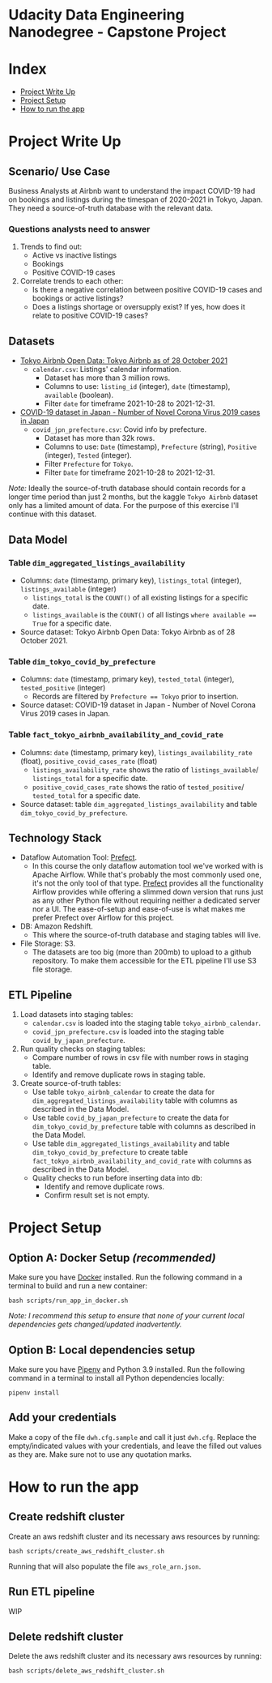 # Udacity Data Engineering Nanodegree - Capstone Project

# Index
- [Project Write Up](./README.md#project-write-up)
- [Project Setup](./README.md#project-setup)
- [How to run the app](./README.md#how-to-run-the-app)

# Project Write Up
## Scenario/ Use Case
Business Analysts at Airbnb want to understand the impact COVID-19 had on bookings and listings 
during the timespan of 2020-2021 in Tokyo, Japan. They need a source-of-truth database with the relevant data.

### Questions analysts need to answer
1. Trends to find out:
   - Active vs inactive listings
   - Bookings
   - Positive COVID-19 cases
2. Correlate trends to each other:
   - Is there a negative correlation between positive COVID-19 cases and bookings or active listings?
   - Does a listings shortage or oversupply exist? If yes, how does it relate to positive COVID-19 cases?

## Datasets
- [Tokyo Airbnb Open Data: Tokyo Airbnb as of 28 October 2021](https://www.kaggle.com/tsarromanov/tokyo-airbnb-open-data)
   - `calendar.csv`: Listings' calendar information.
      - Dataset has more than 3 million rows.
      - Columns to use: `listing_id` (integer), `date` (timestamp), `available` (boolean).
      - Filter `date` for timeframe 2021-10-28 to 2021-12-31. 
- [COVID-19 dataset in Japan - Number of Novel Corona Virus 2019 cases in Japan](https://www.kaggle.com/lisphilar/covid19-dataset-in-japan)
   - `covid_jpn_prefecture.csv`: Covid info by prefecture.
      - Dataset has more than 32k rows.
      - Columns to use: `Date` (timestamp), `Prefecture` (string), `Positive` (integer), `Tested` (integer).
      - Filter `Prefecture` for `Tokyo`.
      - Filter `Date` for timeframe 2021-10-28 to 2021-12-31.

*Note:* Ideally the source-of-truth database should contain records for a longer time period than just 2 months, but the kaggle `Tokyo Airbnb` dataset only has a limited amount of data. For the purpose of this exercise I'll continue with this dataset.

## Data Model

### Table `dim_aggregated_listings_availability`
- Columns: `date` (timestamp, primary key), `listings_total` (integer), `listings_available` (integer)
   - `listings_total` is the `COUNT()` of all existing listings for a specific date.
   - `listings_available` is the `COUNT()` of all listings `where available == True` for a specific date.
- Source dataset: Tokyo Airbnb Open Data: Tokyo Airbnb as of 28 October 2021.

### Table `dim_tokyo_covid_by_prefecture`
- Columns: `date` (timestamp, primary key), `tested_total` (integer), `tested_positive` (integer)
   - Records are filtered by `Prefecture == Tokyo` prior to insertion.
- Source dataset: COVID-19 dataset in Japan - Number of Novel Corona Virus 2019 cases in Japan.

### Table `fact_tokyo_airbnb_availability_and_covid_rate`
- Columns: `date` (timestamp, primary key), `listings_availability_rate` (float), `positive_covid_cases_rate` (float)
   - `listings_availability_rate` shows the ratio of `listings_available`/ `listings_total` for a specific date.
   - `positive_covid_cases_rate` shows the ratio of `tested_positive`/ `tested_total` for a specific date.
- Source dataset: table `dim_aggregated_listings_availability` and table `dim_tokyo_covid_by_prefecture`.

  
## Technology Stack
- Dataflow Automation Tool: [Prefect](https://www.prefect.io/).
   - In this course the only dataflow automation tool we've worked with is Apache Airflow. While that's probably the most commonly used one, it's not the only tool of that type. [Prefect](https://www.prefect.io/) provides all the functionality Airflow provides while offering a slimmed down version that runs just as any other Python file without requiring neither a dedicated server nor a UI. The ease-of-setup and ease-of-use is what makes me prefer Prefect over Airflow for this project.
- DB: Amazon Redshift.
   - This where the source-of-truth database and staging tables will live. 
- File Storage: S3.
   - The datasets are too big (more than 200mb) to upload to a github repository. To make them accessible for the ETL pipeline I'll use S3 file storage.


## ETL Pipeline
1. Load datasets into staging tables:
   - `calendar.csv` is loaded into the staging table `tokyo_airbnb_calendar`.
   - `covid_jpn_prefecture.csv` is loaded into the staging table `covid_by_japan_prefecture`. 
2. Run quality checks on staging tables:
   - Compare number of rows in csv file with number rows in staging table.
   - Identify and remove duplicate rows in staging table.
3. Create source-of-truth tables:
   - Use table `tokyo_airbnb_calendar` to create the data for `dim_aggregated_listings_availability` table with columns as described in the Data Model.
   - Use table `covid_by_japan_prefecture` to create the data for `dim_tokyo_covid_by_prefecture` table with columns as described in the Data Model.
   - Use table `dim_aggregated_listings_availability` and table `dim_tokyo_covid_by_prefecture` to create table `fact_tokyo_airbnb_availability_and_covid_rate` with columns as described in the Data Model.
   - Quality checks to run before inserting data into db:
      - Identify and remove duplicate rows.
      - Confirm result set is not empty.

# Project Setup

## Option A: Docker Setup *(recommended)*
Make sure you have [Docker](https://www.docker.com/) installed.
Run the following command in a terminal to build and run a new container:
```
bash scripts/run_app_in_docker.sh
```
*Note: I recommend this setup to ensure that none of your current local dependencies
gets changed/updated inadvertently.*

## Option B: Local dependencies setup
Make sure you have [Pipenv](https://pipenv.pypa.io/en/latest/) and Python 3.9 installed.
Run the following command in a terminal to install all Python dependencies locally:
```
pipenv install
```

## Add your credentials
Make a copy of the file `dwh.cfg.sample` and call it just `dwh.cfg`. Replace the empty/indicated values with your credentials, 
and leave the filled out values as they are. Make sure not to use any quotation marks.

# How to run the app

## Create redshift cluster
Create an aws redshift cluster and its necessary aws resources by running:
```
bash scripts/create_aws_redshift_cluster.sh
```

Running that will also populate the file `aws_role_arn.json`.
   
## Run ETL pipeline
WIP

## Delete redshift cluster
Delete the aws redshift cluster and its necessary aws resources by running:
```
bash scripts/delete_aws_redshift_cluster.sh
```
   

